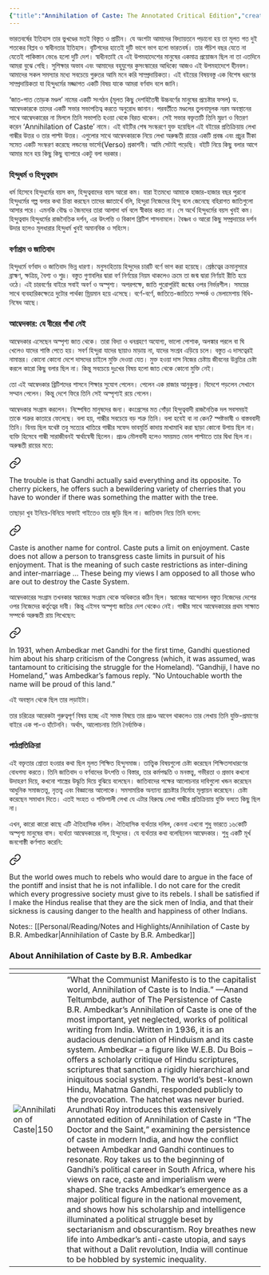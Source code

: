```yaml
---
{"title":"Annihilation of Caste: The Annotated Critical Edition","created":"2018-03-24T00:00:00+06:00","updated":"2023-01-04T20:27:09+06:00","read_at":["2018-04-04T00:00:00+06:00"],"read_count":1,"reviewed":true,"authors":["Arundhati Roy","B.R. Ambedkar"],"isbn10":"178168832X","status":"Read","rating":5,"cover":"https://i.gr-assets.com/images/S/compressed.photo.goodreads.com/books/1453061905l/25489325.jpg","dg-publish":true,"tags":["bestreads"],"metatags":{"og:image":"https://i.gr-assets.com/images/S/compressed.photo.goodreads.com/books/1453061905l/25489325.jpg"},"permalink":"/personal/reading/books/read/annihilation-of-caste-the-annotated-critical-edition-by-arundhati-roy/","dgPassFrontmatter":true}
---
```


ভারতবর্ষের ইতিহাস তার ভুখণ্ডের মতই বিস্তৃত ও প্রাচীন। যে অংশটা আমাদের বিদ্যায়তনে পড়ানো হয় তা মূলত গত দুই শতকের বিপ্লব ও স্বাধীনতার ইতিহাস। বৃটিশদের হাতেই দুটি ভাগে ভাগ হলো ভারতবর্ষ। তার পঁচিশ বছর যেতে না যেতেই পাকিস্তান ভেঙে হলো দুটি দেশ। স্বাধীনতাই যে এই উপমহাদেশের মানুষের একমাত্র প্রয়োজন ছিল না তা এতদিনে আমরা বুঝে গেছি। সুশিক্ষার অভাব এবং আমাদের বহুযুগের কুসংস্কারের আধিক্যে আজও এই উপমহাদেশে হীনবল। আমাদের সকল সমস্যার মধ্যে সবচেয়ে গুরুতর আমি মনে করি সাম্প্রদায়িকতা। এই বইয়ের বিষয়বস্তু এক বিশেষ ধরণের সাম্প্রদায়িকতা যা হিন্দুধর্মের মজ্জাগত একটি বিষয় যাকে আমরা বর্ণবাদ বলে জানি।  
  
‘জাত-পাত তোড়ক মণ্ডল’ নামের একটি সংগঠন (মূলত কিছু দেশহিতৈষী উচ্চবর্ণের মানুষের প্রচেষ্টার ফসল) ড‌. আম্বেদকারকে তাদের একটি সভার সভাপতিত্ব করতে অনুরোধ জানান। পরবর্তীতে মণ্ডলের তুলনামূলক নরম অবস্থানের সাথে আম্বেদকারের না মিললে তিনি সভাপতি হওয়া থেকে বিরত থাকেন। সেই সভার বক্তৃতাটি তিনি মুদ্রণ ও বিতরণ করেন ‘Annihilation of Caste’ নামে। এই বইটির শেষ সংস্করণে যুক্ত হয়েছিল এই বইয়ের প্রতিক্রিয়ায় লেখা গান্ধীর উত্তর ও তার পাল্টা উত্তর। এগুলোর সাথে আম্বেদকারকে নিয়ে লেখা অরুন্ধতী রায়ের একটি প্রবন্ধ এবং প্রচুর টীকা সমেত একটি সংস্করণ করেছে লন্ডনের ভার্সো(Verso) প্রকাশনী। আমি সেটাই পড়েছি। বইটি নিয়ে কিছু বলার আগে আমার মনে হয় কিছু কিছু ব্যাপারে একটু বলা দরকার।  
  
### হিন্দুধর্ম ও হিন্দুত্ববাদ

  
ধর্ম হিসেবে হিন্দুধর্মের বয়স কম, হিন্দুত্ববাদের বয়স আরো কম। যারা ইতমধ্যে আমাকে হাজার-হাজার বছর পুরনো হিন্দুধর্মের গল্প বলার কথা চিন্তা করছেন তাদের জ্ঞাতার্থে বলি, হিন্দুরা নিজেদের হিন্দু বলে জেনেছে বহিরাগত জাতিগুলো আসার পরে। এমনকি বৌদ্ধ ও জৈনদের তারা আলাদা ধর্ম বলে স্বীকার করত না। সে অর্থে হিন্দুধর্মের বয়স খুবই কম। হিন্দুত্ববাদ হিন্দুধর্মের রাজনৈতিক দর্শন, এর উৎপত্তি ও বিকাশ ব্রিটিশ শাসনামলে। বৈষ্ণব ও আরো কিছু সম্প্রদায়ের দর্শন উদার হলেও মূলধারার হিন্দুধর্ম খুবই অমানবিক ও সহিংস।  
  
### বর্ণাশ্রম ও জাতিবাদ

  
হিন্দুধর্মে বর্ণবাদ ও জাতিবাদ ভিন্ন ধারণা। মনুসংহিতায় হিন্দুদের চারটি বর্ণে ভাগ করা হয়েছে। শ্রেষ্ঠত্বের ক্রমানুসারে ব্রাহ্মণ, ক্ষত্রিয়, বৈশ্য ও শুদ্র। বস্তুত গুণাবলির দ্বারা বর্ণ নির্ণয়ের নিয়ম থাকলেও ক্রমে তা জন্ম দ্বারা নির্ণয়ই রীতি হয়ে ওঠে। এই চারবর্ণের বাইরে সবাই অবর্ণ ও অস্পৃশ্য। অপরপক্ষে, জাতি পুরোপুরিই জন্মের ওপর নির্ভরশীল। সময়ের সাথে ব্যবহারিকক্ষেত্রে দুটোর পার্থক্য ম্রিয়মান হয়ে এসেছে। বর্ণে-বর্ণে, জাতিতে-জাতিতে সম্পর্ক ও মেলামেশায় বিধি-নিষেধ আছে।  
  
### আম্বেদকার: যে বীরের গাঁথা নেই

  
আম্বেদকার এসেছেন অস্পৃশ্য জাত থেকে। তারা বিদ্যা ও ধনগ্রহণে অযোগ্য, ভালো পোশাক, অলঙ্কার পরলে বা ঘি খেলেও যাদের শাস্তি পেতে হয়। সবর্ণ হিন্দুরা যাদের ছায়াও মাড়ায় না, যাদের সংশ্রব এড়িয়ে চলে। বস্তুত এ দাসত্বেরই নামান্তর। কোনো কোনো দেশে দাসদের চাইলে মুক্তি দেওয়া যেত। মুক্ত হওয়া দাস নিজের চেষ্টায় জীবনের উন্নতির চেষ্টা করলে কারো কিছু বলার ছিল না। কিন্তু সবচেয়ে দুঃখের বিষয় হলো জাত থেকে কোনো মুক্তি নেই।  
  
তো এই আম্বেদকার ব্রিটিশদের শাসনে শিক্ষার সুযোগ পেলেন। পেলেন এক রাজার আনুকূল্য। বিদেশে পড়লেন সেখানে সম্মান পেলেন। কিন্তু দেশে ফিরে তিনি সেই অস্পৃশ্যই রয়ে গেলেন।  
  
আম্বেদকার সংগ্রাম করলেন। নিষ্পেষিত মানুষদের জন্য। কংগ্রেসের মত গোঁড়া হিন্দুত্ববাদী রাজনৈতিক দল সবসময়ই তাকে শত্রুর কাতারে ফেলেছে। বলা হয়, গান্ধীর সবচেয়ে বড় শত্রু তিনি। বলা হবেই বা না কেন? স্পষ্টভাষী ও বাস্তববাদী তিনি। বিনয় ছিল যথেষ্ট তবু সত্যের খাতিরে গান্ধীর সফেদ ভাবমূর্তি কাদায় মাখামাখি করা ছাড়া কোনো উপায় ছিল না। ব্যক্তি হিসেবে গান্ধী সারাজীবনই স্বার্থান্বেষী ছিলেন। প্রচণ্ড মৌলবাদী হলেও সময়মত ভোল পাল্টাতে তার দ্বিধা ছিল না। অরুন্ধতী রায়ের মতে:  


<div class="transclusion internal-embed is-loaded"><a class="markdown-embed-link" href="/personal/reading/notes-and-highlights/annihilation-of-caste-by-b-r-ambedkar/#bde40d" aria-label="Open link"><svg xmlns="http://www.w3.org/2000/svg" width="24" height="24" viewBox="0 0 24 24" fill="none" stroke="currentColor" stroke-width="2" stroke-linecap="round" stroke-linejoin="round" class="svg-icon lucide-link"><path d="M10 13a5 5 0 0 0 7.54.54l3-3a5 5 0 0 0-7.07-7.07l-1.72 1.71"></path><path d="M14 11a5 5 0 0 0-7.54-.54l-3 3a5 5 0 0 0 7.07 7.07l1.71-1.71"></path></svg></a><div class="markdown-embed">



The trouble is that Gandhi actually said everything and its opposite. To cherry pickers, he offers such a bewildering variety of cherries that you have to wonder if there was something the matter with the tree. 

</div></div>

  
তাছাড়া খুব ইনিয়ে-বিনিয়ে সাফাই গাইতেও তার জুড়ি ছিল না। জাতিবাদ নিয়ে তিনি বলেন:


<div class="transclusion internal-embed is-loaded"><a class="markdown-embed-link" href="/personal/reading/notes-and-highlights/annihilation-of-caste-by-b-r-ambedkar/#71ece7" aria-label="Open link"><svg xmlns="http://www.w3.org/2000/svg" width="24" height="24" viewBox="0 0 24 24" fill="none" stroke="currentColor" stroke-width="2" stroke-linecap="round" stroke-linejoin="round" class="svg-icon lucide-link"><path d="M10 13a5 5 0 0 0 7.54.54l3-3a5 5 0 0 0-7.07-7.07l-1.72 1.71"></path><path d="M14 11a5 5 0 0 0-7.54-.54l-3 3a5 5 0 0 0 7.07 7.07l1.71-1.71"></path></svg></a><div class="markdown-embed">



Caste is another name for control. Caste puts a limit on enjoyment. Caste does not allow a person to transgress caste limits in pursuit of his enjoyment. That is the meaning of such caste restrictions as inter-dining and inter-marriage … These being my views I am opposed to all those who are out to destroy the Caste System. 

</div></div>

  
আম্বেদকারের সংগ্রাম তখনকার স্বরাজের সংগ্রাম থেকে অধিকতর কঠিন ছিল। স্বরাজের আন্দোলন বস্তুত নিজেদের দেশের ওপর নিজেদের কর্তৃত্বের দাবী। কিন্তু এইসব অস্পৃশ্য জাতির দেশ থেকেও নেই। গান্ধীর সাথে আম্বেদকারের প্রথম সাক্ষাত সম্পর্কে অরুন্ধতী রায় লিখেছেন:  


<div class="transclusion internal-embed is-loaded"><a class="markdown-embed-link" href="/personal/reading/notes-and-highlights/annihilation-of-caste-by-b-r-ambedkar/#fa4d41" aria-label="Open link"><svg xmlns="http://www.w3.org/2000/svg" width="24" height="24" viewBox="0 0 24 24" fill="none" stroke="currentColor" stroke-width="2" stroke-linecap="round" stroke-linejoin="round" class="svg-icon lucide-link"><path d="M10 13a5 5 0 0 0 7.54.54l3-3a5 5 0 0 0-7.07-7.07l-1.72 1.71"></path><path d="M14 11a5 5 0 0 0-7.54-.54l-3 3a5 5 0 0 0 7.07 7.07l1.71-1.71"></path></svg></a><div class="markdown-embed">



In 1931, when Ambedkar met Gandhi for the first time, Gandhi questioned him about his sharp criticism of the Congress (which, it was assumed, was tantamount to criticising the struggle for the Homeland). “Gandhiji, I have no Homeland,” was Ambedkar’s famous reply. “No Untouchable worth the name will be proud of this land.” 

</div></div>

  
এই অবস্থান থেকে ছিল তার লড়াইটা।  
  
তার চরিত্রের আরেকটা গুরুত্বপূর্ণ বিষয় হচ্ছে এই সমস্ত বিষয়ে তার প্রচণ্ড আবেগ থাকলেও তার লেখায় তিনি যুক্তি-প্রমাণের বাইরে এক পা-ও হাঁটেননি। অর্থাৎ, আলোচনায় তিনি নৈর্ব্যক্তিক।  
  
### পাঠপ্রতিক্রিয়া
এই বক্তৃতার শ্রোতা হওয়ার কথা ছিল মূলত শিক্ষিত হিন্দুসমাজ। তাত্ত্বিক বিষয়গুলো চেষ্টা করেছেন শিক্ষিতসাধারণের বোধগম্য করতে। তিনি জাতিবাদ ও বর্ণবাদের উৎপত্তি ও বিস্তার, তার কর্মপদ্ধতি ও মনস্তত্ত্ব, গভীরতা ও প্রভাব কখনো উদাহরণ দিয়ে, কখনো শাস্ত্রের উদ্ধৃতি দিয়ে বুঝিয়ে বলেছেন। জাতিবাদের পক্ষের আলোচনার দাবিগুলো খন্ডন করেছেন আধুনিক সমাজতত্ত্ব, নৃতত্ত্ব এবং বিজ্ঞানের আলোকে। সমসাময়িক অন্যান্য প্রচেষ্টার নির্মোহ মূল্যায়ন করেছেন। চেষ্টা করেছেন সমাধান দিতে। এতই সংহত ও শক্তিশালী লেখা যে এটার বিরুদ্ধে লেখা গান্ধীর প্রতিক্রিয়ায় যুক্তি বলতে কিছু ছিল না।  
  
এখন, কারো কারো কাছে এটি ঐতিহাসিক দলিল। ঐতিহাসিক ব্যর্থতার দলিল, কেননা এখনো শুধু ভারতে ১৬কোটি অস্পৃশ্য মানুষের বাস। ব্যর্থতা আম্বেদকারের না, হিন্দুদের। যে ব্যর্থতার কথা বলেছিলেন আম্বেদকার। শুধু একটি মূর্খ জনগোষ্ঠী কর্ণপাত করেনি:  


<div class="transclusion internal-embed is-loaded"><a class="markdown-embed-link" href="/personal/reading/notes-and-highlights/annihilation-of-caste-by-b-r-ambedkar/#44b1ef" aria-label="Open link"><svg xmlns="http://www.w3.org/2000/svg" width="24" height="24" viewBox="0 0 24 24" fill="none" stroke="currentColor" stroke-width="2" stroke-linecap="round" stroke-linejoin="round" class="svg-icon lucide-link"><path d="M10 13a5 5 0 0 0 7.54.54l3-3a5 5 0 0 0-7.07-7.07l-1.72 1.71"></path><path d="M14 11a5 5 0 0 0-7.54-.54l-3 3a5 5 0 0 0 7.07 7.07l1.71-1.71"></path></svg></a><div class="markdown-embed">



But the world owes much to rebels who would dare to argue in the face of the pontiff and insist that he is not infallible. I do not care for the credit which every progressive society must give to its rebels. I shall be satisfied if I make the Hindus realise that they are the sick men of India, and that their sickness is causing danger to the health and happiness of other Indians. 

</div></div>


Notes:: [[Personal/Reading/Notes and Highlights/Annihilation of Caste by B.R. Ambedkar\|Annihilation of Caste by B.R. Ambedkar]]


### About Annihilation of Caste by B.R. Ambedkar
| <!-- -->    | <!-- -->    |
|-------------|-------------|
| ![Annihilation of Caste\|150](http://books.google.com/books/content?id=MBZPEAAAQBAJ&printsec=frontcover&img=1&zoom=1&source=gbs_api)         | “What the Communist Manifesto is to the capitalist world, Annihilation of Caste is to India.” —Anand Teltumbde, author of The Persistence of Caste B.R. Ambedkar’s Annihilation of Caste is one of the most important, yet neglected, works of political writing from India. Written in 1936, it is an audacious denunciation of Hinduism and its caste system. Ambedkar – a figure like W.E.B. Du Bois – offers a scholarly critique of Hindu scriptures, scriptures that sanction a rigidly hierarchical and iniquitous social system. The world’s best-known Hindu, Mahatma Gandhi, responded publicly to the provocation. The hatchet was never buried. Arundhati Roy introduces this extensively annotated edition of Annihilation of Caste in “The Doctor and the Saint,” examining the persistence of caste in modern India, and how the conflict between Ambedkar and Gandhi continues to resonate. Roy takes us to the beginning of Gandhi’s political career in South Africa, where his views on race, caste and imperialism were shaped. She tracks Ambedkar’s emergence as a major political figure in the national movement, and shows how his scholarship and intelligence illuminated a political struggle beset by sectarianism and obscurantism. Roy breathes new life into Ambedkar’s anti-caste utopia, and says that without a Dalit revolution, India will continue to be hobbled by systemic inequality.         |
